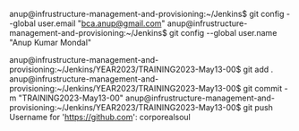 anup@infrustructure-management-and-provisioning:~/Jenkins$ git config --global user.email "bca.anup@gmail.com"
anup@infrustructure-management-and-provisioning:~/Jenkins$ git config --global user.name "Anup Kumar Mondal"

anup@infrustructure-management-and-provisioning:~/Jenkins/YEAR2023/TRAINING2023-May13-00$ git add .
anup@infrustructure-management-and-provisioning:~/Jenkins/YEAR2023/TRAINING2023-May13-00$ git commit -m "TRAINING2023-May13-00"
anup@infrustructure-management-and-provisioning:~/Jenkins/YEAR2023/TRAINING2023-May13-00$ git push
Username for 'https://github.com': corporealsoul
